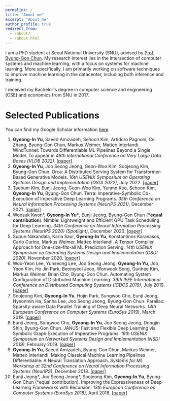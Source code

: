 ```yaml
---
permalink: /
title: "About me"
excerpt: "About me"
author_profile: true
redirect_from:
  - /about/
  - /about.html
---
```


I am a PhD student at Seoul National University (SNU), advised by [Prof. Byung-Gon Chun](https://bgchun.github.io). My research interest lies in the intersection of computer systems and machine learning, with a focus on systems for machine learning. More specifically, I am primarily working on software techniques to improve machine learning in the datacenter, including both inference and training.

I received my Bachelor's degree in computer science and engineering (CSE) and economics from SNU in 2017.

Selected Publications
======
You can find my Google Scholar information [here](https://scholar.google.com/citations?user=RwhPHaEAAAAJ).

1. **Gyeong-In Yu**, Saeed Amizadeh, Sehoon Kim, Artidoro Pagnoni, Ce Zhang, Byung-Gon Chun, Markus Weimer, Matteo Interlandi. WindTunnel: Towards Differentiable ML Pipelines Beyond a Single Model. To appear in _48th International Conference on Very Large Data Bases (VLDB 2022)_. [\[paper\]](https://dl.acm.org/doi/10.14778/3485450.3485452)
1. **Gyeong-In Yu**, Joo Seong Jeong, Geon-Woo Kim, Soojeong Kim, Byung-Gon Chun. Orca: A Distributed Serving System for Transformer-Based Generative Models. _16th USENIX Symposium on Operating Systems Design and Implementation (OSDI 2022)_, July 2022. [\[paper\]](https://www.usenix.org/conference/osdi22/presentation/yu)
1. Taebum Kim, Eunji Jeong, Geon-Woo Kim, Yunmo Koo, Sehoon Kim, **Gyeong-In Yu**, Byung-Gon Chun. Terra: Imperative-Symbolic Co-Execution of Imperative Deep Learning Programs. _35th Conference on Neural Information Processing Systems (NeurIPS 2021)_, December 2021. [\[paper\]](https://proceedings.neurips.cc/paper/2021/hash/0b32f1a9efe5edf3dd2f38b0c0052bfe-Abstract.html)
1. Woosuk Kwon\*, **Gyeong-In Yu\***, Eunji Jeong, Byung-Gon Chun (**\*equal contribution**). Nimble: Lightweight and Efficient GPU Task Scheduling for Deep Learning. _34th Conference on Neural Information Processing Systems (NeurIPS 2020) (Spotlight)_, December 2020. [\[paper\]](https://proceedings.neurips.cc/paper/2020/hash/5f0ad4db43d8723d18169b2e4817a160-Abstract.html)
1. Supun Nakandala, Karla Saur, **Gyeong-In Yu**, Konstantinos Karanasos, Carlo Curino, Markus Weimer, Matteo Interlandi. A Tensor Compiler Approach for One-size-fits-all ML Prediction Serving. _14th USENIX Symposium on Operating Systems Design and Implementation (OSDI 2020)_, November 2020. [\[paper\]](https://www.usenix.org/conference/osdi20/presentation/nakandala)
1. Woo-Yeon Lee, Yunseong Lee, Joo Seong Jeong, **Gyeong-In Yu**, Joo Yeon Kim, Ho Jin Park, Beomyeol Jeon, Wonwook Song, Gunhee Kim, Markus Weimer, Brian Cho, Byung-Gon Chun. Automating System Configuration of Distributed Machine Learning. _39th IEEE International Conference on Distributed Computing Systems (ICDCS 2019)_, July 2019. [\[paper\]](https://conferences.computer.org/icdcs/2019/pdfs/ICDCS2019-49XpIlu3rRtYi2T0qVYnNX/1yYnh1qhs5eJA4Iw4FM6Go/mAFPBWg4OOIB3xAPzJvzu.pdf)
1. Soojeong Kim, **Gyeong-In Yu**, Hojin Park, Sungwoo Cho, Eunji Jeong, Hyeonmin Ha, Sanha Lee, Joo Seong Jeong, Byung-Gon Chun. Parallax: Sparsity-aware Data Parallel Training of Deep Neural Networks. _14th European Conference on Computer Systems (EuroSys 2019)_, March 2019. [\[paper\]](https://dl.acm.org/doi/10.1145/3302424.3303957)
1. Eunji Jeong, Sungwoo Cho, **Gyeong-In Yu**, Joo Seong Jeong, Dongjin Shin, Byung-Gon Chun. JANUS: Fast and Flexible Deep Learning via Symbolic Graph Execution of Imperative Programs. _16th USENIX Symposium on Networked Systems Design and Implementation (NSDI 2019)_, February 2019. [\[paper\]](https://www.usenix.org/conference/nsdi19/presentation/jeong)
1. **Gyeong-In Yu**, Saeed Amizadeh, Byung-Gon Chun, Markus Weimer, Matteo Interlandi. Making Classical Machine Learning Pipelines Differentiable: A Neural Translation Approach. _Systems for ML Workshop at 32nd Conference on Neural Information Processing Systems (NeurIPS)_, December 2018. [\[paper\]](http://learningsys.org/nips18/assets/papers/45CameraReadySubmissionfinetune.pdf)
1. Eunji Jeong\*, Joo Seong Jeong\*, Soojeong Kim, **Gyeong-In Yu**, Byung-Gon Chun (\*equal contribution). Improving the Expressiveness of Deep Learning Frameworks with Recursion. _13th European Conference on Computer Systems (EuroSys 2018)_, April 2018. [\[paper\]](https://dl.acm.org/doi/10.1145/3190508.3190530)
